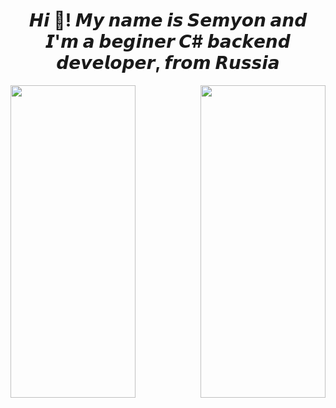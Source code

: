 <h1 align="center">𝙃𝙞 👋! 𝙈𝙮 𝙣𝙖𝙢𝙚 𝙞𝙨 𝙎𝙚𝙢𝙮𝙤𝙣 𝙖𝙣𝙙 𝙄'𝙢 𝙖 𝙗𝙚𝙜𝙞𝙣𝙚𝙧 𝘾# 𝙗𝙖𝙘𝙠𝙚𝙣𝙙 𝙙𝙚𝙫𝙚𝙡𝙤𝙥𝙚𝙧, 𝙛𝙧𝙤𝙢 𝙍𝙪𝙨𝙨𝙞𝙖</h1>
<p>
  <img align="left" src ="https://user-images.githubusercontent.com/75061655/234397617-dd4469f6-c4e2-46b4-b89c-c1459053b4ca.gif" width = "200" height = "500"/>
  <img align="right" src ="https://user-images.githubusercontent.com/75061655/233807133-8db0c370-655a-408b-90ad-9f59e4a7d9cd.gif" width = "200" height = "500"/>
</p>
